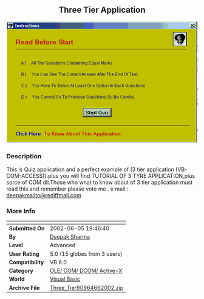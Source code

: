 ﻿<div align="center">

## Three Tier Application

<img src="PIC20026695821593.gif">
</div>

### Description

This is Quiz application and a perfect example of (3 tier application (VB-COM-ACCESS)).plus you will find TUTORIAL OF 3 TYRE APPLICATION,plus sorce of COM dll.Those who wnat to know about of 3 tier application must read this and remember please vote me . e mail : deepakmailto@rediffmail.com
 
### More Info
 


<span>             |<span>
---                |---
**Submitted On**   |2002-06-05 19:46:40
**By**             |[Deepak Sharma](https://github.com/Planet-Source-Code/PSCIndex/blob/master/ByAuthor/deepak-sharma.md)
**Level**          |Advanced
**User Rating**    |5.0 (15 globes from 3 users)
**Compatibility**  |VB 6\.0
**Category**       |[OLE/ COM/ DCOM/ Active\-X](https://github.com/Planet-Source-Code/PSCIndex/blob/master/ByCategory/ole-com-dcom-active-x__1-29.md)
**World**          |[Visual Basic](https://github.com/Planet-Source-Code/PSCIndex/blob/master/ByWorld/visual-basic.md)
**Archive File**   |[Three\_Tier90964662002\.zip](https://github.com/Planet-Source-Code/deepak-sharma-three-tier-application__1-35535/archive/master.zip)








